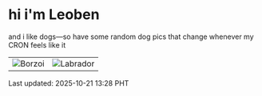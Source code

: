 # hi i'm Leoben

and i like dogs—so have some random dog pics that change whenever my CRON feels like it

|  |  |
|--------|----------|
| ![Borzoi](https://random-dog-vercel.vercel.app/api/random-borzoi?v=1761024498) | ![Labrador](https://random-dog-vercel.vercel.app/api/random-labrador?v=1761024498) |

Last updated: 2025-10-21 13:28 PHT
